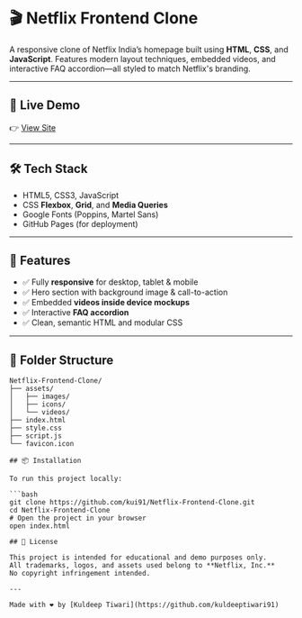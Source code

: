 # 🎬 Netflix Frontend Clone

A responsive clone of Netflix India’s homepage built using **HTML**, **CSS**, and **JavaScript**. Features modern layout techniques, embedded videos, and interactive FAQ accordion—all styled to match Netflix's branding.

---

## 🚀 Live Demo

👉 [View Site](https://kuldeeptiwari91.github.io/Netflix-Frontend-Clone/)  

---

## 🛠️ Tech Stack

- HTML5, CSS3, JavaScript
- CSS **Flexbox**, **Grid**, and **Media Queries**
- Google Fonts (Poppins, Martel Sans)
- GitHub Pages (for deployment)

---

## 📱 Features

- ✅ Fully **responsive** for desktop, tablet & mobile
- ✅ Hero section with background image & call-to-action
- ✅ Embedded **videos inside device mockups**
- ✅ Interactive **FAQ accordion**
- ✅ Clean, semantic HTML and modular CSS

---

## 📂 Folder Structure

```plaintext
Netflix-Frontend-Clone/
├── assets/
│   ├── images/
│   ├── icons/
│   └── videos/
├── index.html
├── style.css
├── script.js
└── favicon.icon

## 📦 Installation

To run this project locally:

```bash
git clone https://github.com/kui91/Netflix-Frontend-Clone.git
cd Netflix-Frontend-Clone
# Open the project in your browser
open index.html

## 📄 License

This project is intended for educational and demo purposes only.  
All trademarks, logos, and assets used belong to **Netflix, Inc.**  
No copyright infringement intended.

---

Made with ❤️ by [Kuldeep Tiwari](https://github.com/kuldeeptiwari91)
